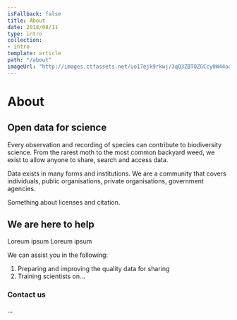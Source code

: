 ```yaml
---
isFallback: false
title: About
date: 2018/08/11
type: intro
collection:
- intro
template: article
path: "/about"
imageUrl: "http://images.ctfassets.net/uo17ejk9rkwj/3qQ3ZBTOZGCcy0W44oaMwe/a05406faf3d45c3f38ed77d653c02e79/Pronghorn_Antilocapra_americana.jpg"
---
```

# About

## Open data for science

Every observation and recording of species can contribute to biodiversity science.  From the rarest moth to the most common backyard weed, we exist to allow anyone to share, search and access data. 

Data exists in many forms and institutions. We are a community that covers individuals, public organisations, private organisations, government agencies.

Something about licenses and citation.

## We are here to help

Loreum ipsum Loreum ipsum

We can assist you in the following:

1. Preparing and improving the quality data for sharing
2. Training scientists on...

### Contact us
...